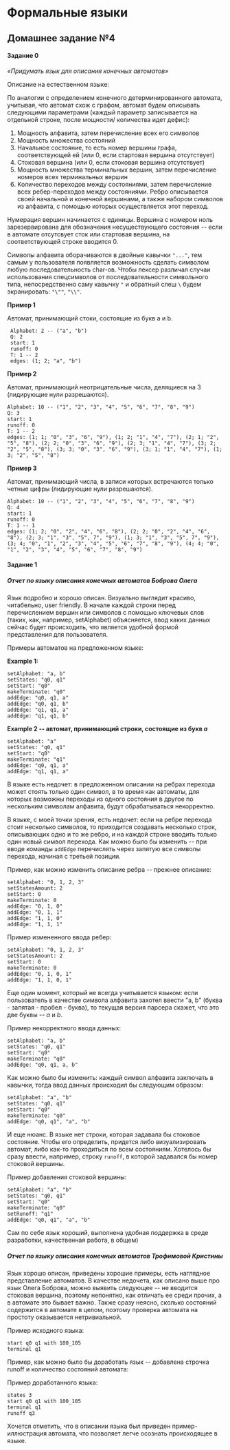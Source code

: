# Формальные языки
## Домашнее задание №4

#### Задание 0
*«Придумать язык для описания конечных автоматов»*

Описание на естественном языке:

По аналогии с определением конечного детерминированного автомата, учитывая, что автомат схож с графом, автомат будем описывать следующими параметрами (каждый параметр записывается на отдельной строке, после мощности/ количества идет дефис):
1. Мощность алфавита, затем перечисление всех его символов
2. Мощность множества состояний
3. Начальное состояние, то есть номер вершины графа, соответствующей ей (или 0, если стартовая вершина отсутствует)
4. Стоковая вершина (или 0, если стоковая вершина отсутствует)
5. Мощность множества терминальных вершин, затем перечисление номеров всех терминальных вершин
6. Количество переходов между состояниями, затем перечисление всех ребер-переходов между состояниями. Ребро описывается своей начальной и конечной вершинами, а также набором символов из алфавита, с помощью которых осуществляется этот переход.

Нумерация вершин начинается с единицы. Вершина с номером ноль зарезервирована для обозначения несуществующего состояния -- если в автомате отсутсвует сток или стартовая вершина, на соответствующей строке вводится 0.

Символы алфавита оборачиваются в двойные кавычки `"..."`, тем самым у пользователя появляется возможность сделать символом любую последовательность char-ов. Чтобы лексер различал случаи использования спецсимволов от последовательности символьного типа, непосредственно саму кавычку `"` и обратный слеш `\` будем экранировать: `"\""`, `"\\"`.

**Пример 1**

Автомат, принимающий стоки, состоящие из букв a и b.
```
 Alphabet: 2 -- ("a", "b")
 Q: 2
 start: 1
 runoff: 0
 T: 1 -- 2
 edges: (1; 2; "a", "b")
```
**Пример 2**

Автомат, принимающий неотрицательные числа, делящиеся на 3 (лидирующие нули разрешаются).
```
Alphabet: 10 -- ("1", "2", "3", "4", "5", "6", "7", "8", "9")
Q: 3
start: 1
runoff: 0
T: 1 -- 2
edges: (1; 1; "0", "3", "6", "9"), (1; 2; "1", "4", "7"), (2; 1; "2", "5", "8"), (2; 2; "0", "3", "6", "9"), (2; 3; "1", "4", "7"), (3; 2; "2", "5", "8"), (3; 3; "0", "3", "6", "9"), (3; 1; "1", "4", "7"), (1; 3; "2", "5", "8")
```
**Пример 3**

Автомат, принимающий числа, в записи которых встречаются только четные цифры (лидирующие нули разрешаются).
```
Alphabet: 10 -- ("1", "2", "3", "4", "5", "6", "7", "8", "9")
Q: 4
start: 1
runoff: 0
T: 1 -- 1
edges: (1; 2; "0", "2", "4", "6", "8"), (2; 2; "0", "2", "4", "6", "8"), (2; 3; "1", "3", "5", 7", "9"), (1; 3; "1", "3", "5", 7", "9"), (3; 4; "0", "1", "2", "3", "4", "5", "6", "7", "8", "9"), (4; 4; "0", "1", "2", "3", "4", "5", "6", "7", "8", "9")
```

#### Задание 1

##### Отчет по языку описания конечных автоматов Боброва Олега

Язык подробно и хорошо описан. Визуально выглядит красиво, читабельно, user friendly. В начале каждой строки перед перечислением вершин или символов с помощью ключевых слов (таких, как, например, setAlphabet) объясняется, ввод каких данных сейчас будет происходить, что является удобной формой представления для пользователя.

Примеры автоматов на предложенном языке:

**Example 1:**
```
setAlphabet: "a, b"
setStates: "q0, q1"
setStart: "q0"
makeTerminate: "q0"
addEdge: "q0, q1, a"
addEdge: "q0, q1, b"
addEdge: "q1, q1, a"
addEdge: "q1, q1, b"
```
**Example 2 -- автомат, принимающий строки, состоящие из букв *a***
```
setAlphabet: "a"
setStates: "q0, q1"
setStart: "q0"
makeTerminate: "q1"
addEdge: "q0, q1, a"
addEdge: "q1, q1, a"
```

В языке есть недочет: в предложенном описании на ребрах перехода может стоять только один символ, в то время как автоматы, для которых возможны переходы из одного состояния в другое по нескольким символам алфавита, будут обрабатываться некорректно.

В языке, с моей точки зрения, есть недочет: если на ребре перехода стоит несколько символов, то приходится создавать несколько строк, описывающих одно и то же ребро, и на каждой строке вводить только один новый символ перехода. Как можно было бы изменить -- при вводе команды `addEdge` перечислять через запятую все символы перехода, начиная с третьей позиции.

Пример, как можно изменить описание ребра -- прежнее описание:
```
setAlphabet: "0, 1, 2, 3"
setStatesAmount: 2
setStart: 0
makeTerminate: 0
addEdge: "0, 1, 0"
addEdge: "0, 1, 1"
addEdge: "1, 1, 0"
addEdge: "1, 1, 1"
```

Пример измененного ввода ребер:
```
setAlphabet: "0, 1, 2, 3"
setStatesAmount: 2
setStart: 0
makeTerminate: 0
addEdge: "0, 1, 0, 1"
addEdge: "1, 1, 0, 1"
```

Еще один момент, который не всегда учитывается языком: если пользователь в качестве символа алфавита захотел ввести "a, b" (буква - запятая - пробел - буква), то текущая версия парсера скажет, что это две буквы -- *a* и *b*.

Пример некорректного ввода данных:
```
setAlphabet: "a, b"
setStates: "q0, q1"
setStart: "q0"
makeTerminate: "q0"
addEdge: "q0, q1, a, b"
```

Как можно было бы изменить: каждый символ алфавита заключать в кавычки, тогда ввод данных происходил бы следующим образом:
```
setAlphabet: "a", "b"
setStates: "q0, q1"
setStart: "q0"
makeTerminate: "q0"
addEdge: "q0, q1", "a", "b"
```

И еще нюанс. В языке нет строки, которая задавала бы стоковое состояние. Чтобы его определить, придется либо визуализировать автомат, либо как-то проходиться по всем состояниям. Хотелось бы сразу ввести, например, строку `runoff`, в которой задавался бы номер стоковой вершины.

Пример добавления стоковой вершины:
```
setAlphabet: "a", "b"
setStates: "q0, q1"
setStart: "q0"
makeTerminate: "q0"
setRunoff: "q1"
addEdge: "q0, q1", "a", "b"
```

Сам по себе язык хороший, выполнена удобная поддержка в среде разработки, качественная работа, в общем)

##### Отчет по языку описания конечных автоматов Трофимовой Кристины
Язык хорошо описан, приведены хорошие примеры, есть наглядное представление автоматов. В качестве недочета, как описано выше про язык Олега Боброва, можно выявить следующее -- не вводится стоковая вершина, поэтому непонятно, как отличать ее среди прочих, а в автомате это бывает важно. Также сразу неясно, сколько состояний содержится в автомате в целом, поэтому проверка автомата на простоту оказывается нетривиальной.

Пример исходного языка:
```alphabet 100_105
start q0 q1 with 100_105
terminal q1
```
Пример, как можно было бы доработать язык -- добавлена строчка runoff и количество состояний автомата:

Пример доработанного языка:
```alphabet 100_105
states 3
start q0 q1 with 100_105
terminal q1
runoff q3
```

Хочется отметить, что в описании языка был приведен пример-иллюстрация автомата, что позволяет легче осознать происходящее в языке.
